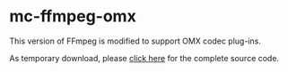 # mc-ffmpeg-omx

This version of FFmpeg is modified to support OMX codec plug-ins.

As temporary download, please <a href="https://itransport.mainconcept.com/link/?c3f15a7f5ec710487baf84d8ab4f891e">click here</a> for the complete source code.
